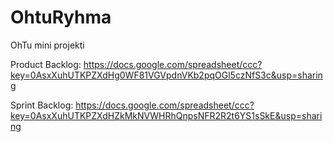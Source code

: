 OhtuRyhma
=========

OhTu mini projekti

Product Backlog:
https://docs.google.com/spreadsheet/ccc?key=0AsxXuhUTKPZXdHg0WF81VGVpdnVKb2pqOGl5czNfS3c&usp=sharing 

Sprint Backlog:
https://docs.google.com/spreadsheet/ccc?key=0AsxXuhUTKPZXdHZkMkNVWHRhQnpsNFR2R2t6YS1sSkE&usp=sharing

